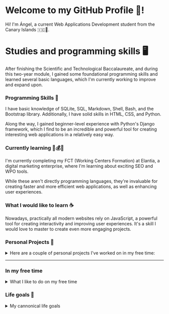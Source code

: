 # Welcome to my GitHub Profile 👋!

Hi! I'm Ángel, a current Web Applications Development student from the Canary Islands 🇮🇨🌴.

# Studies and programming skills 🖥️

After finishing the Scientific and Technological Baccalaureate, and during this two-year module, I gained some foundational programming skills and learned several basic languages, which I'm currently working to improve and expand upon.

### Programming Skills 🐍

I have basic knowledge of SQLite, SQL, Markdown, Shell, Bash, and the Bootstrap library. Additionally, I have solid skills in HTML, CSS, and Python.  

Along the way, I gained beginner-level experience with Python's Django framework, which I find to be an incredible and powerful tool for creating interesting web applications in a relatively easy way.

### Currently learning 💼💰​🧠​

I'm currently completing my FCT (Working Centers Formation) at Elantia, a digital marketing enterprise, where I'm learning about exciting SEO and WPO tools.

While these aren't directly programming languages, they're invaluable for creating faster and more efficient web applications, as well as enhancing user experiences.

### What I would like to learn ☕

Nowadays, practically all modern websites rely on JavaScript, a powerful tool for creating interactivity and improving user experiences. It's a skill I would love to master to create even more engaging projects.

### Personal Projects 🦆

<details>
  <summary>Here are a couple of personal projects I've worked on in my free time:</summary>
  
- **Python Wordle**: A humble recreation of Wordle in Python. It features a list of Spanish words, and the program, powered by the `random` library, selects a word for the player to guess within a limited number of attempts.

- **Realejos Summer League**: A Django-based web application for managing a real futsal competition that my friend and I will organize in Summer 2025. Initially, it was a simple HTML page with a little CSS to inform participants, but thanks to my teacher [sdelquin](https://github.com/sdelquin), I learned Django and expanded it into a functional web application.
You can visit the website [here](http://summerleague.pythonanywhere.com/summer-league/).
</details>

---

### In my free time

<details>
  <summary>What I like to do on my free time</summary>
  
- **Play and watch football ⚽​**: Football is my favorite sport. I follow top European leagues and play whenever I can. 
  > Obviously, I'm *culer* 🔴​🔵, and also enjoy following Valencia CF and other teams.

- **Drive 🚗**: Since discovering the Honda Civic as a teenager, driving has become one of my favorite activities. I got my license more than a year ago, and I still love exploring the road.
  > Always legally.

- **Spend time with important ones 🤜🤛**: There's nothing better than enjoying moments with family, friends, and the person who make my life brighter.
  > 🍦✨

- **Travel around the world ✈️ 🌎**: Traveling has taught me that every country has something special to offer. 
  > Target checklist ✅: 🇫🇷 🇵🇹 🇳🇱 🇧🇪 🇺🇸 (FL) 🇮🇹 🇻🇦.
</details>

### Life goals 🎯

<details>
  <summary>My cannonical life goals</summary>

- **Bring joy to those who matter most**: My greatest goal is to make the most important person in my life even happier than she makes me.
  > 🍦✨

- **Keep traveling around the world**: I want to continue traveling to new places with meaningful company. The more countries, the better.
  > Must-visit destinations: 🇪🇸 (Espai Barça, Tarragona, Benidorm, Vigo), 🏴󠁧󠁢󠁥󠁮󠁧󠁿, 🇩🇪, 🇫🇮, 🇺🇸 (NY, CAL, FL), 🇪🇬, 🇮🇹, 🇳🇴, 🇦🇪, 🇵🇹, 🇫🇷, 🇮🇸, 🇨🇭.

- **Own a Honda Civic**: Some day, I'll have my own 10th-gen electric blue Honda Civic. 
  > Art on four wheels... Type R or not.

</details>

<!--
**Angel170605/Angel170605** is a ✨ _special_ ✨ repository because its `README.md` (this file) appears on your GitHub profile.

Here are some ideas to get you started:

- 🔭 I’m currently working on ...
- 🌱 I’m currently learning ...
- 👯 I’m looking to collaborate on ...
- 🤔 I’m looking for help with ...
- 💬 Ask me about ...
- 📫 How to reach me: ...
- 😄 Pronouns: ...
- ⚡ Fun fact: ...
-->
